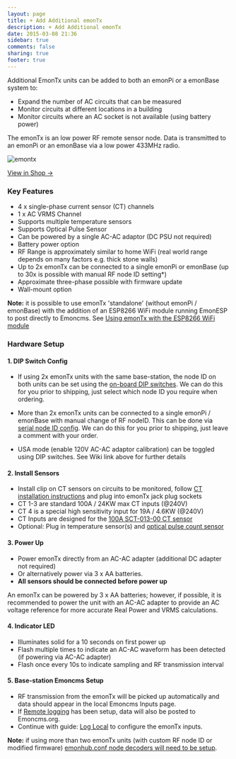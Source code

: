 ```yaml
---
layout: page
title: + Add Additional emonTx
description: + Add Additional emonTx
date: 2015-03-08 21:36
sidebar: true
comments: false
sharing: true
footer: true
---
```


Additional EmonTx units can be added to both an emonPi or a emonBase system to:

- Expand the number of AC circuits that can be measured
- Monitor circuits at different locations in a building
- Monitor circuits where an AC socket is not available (using battery power)

The emonTx is an low power RF remote sensor node. Data is transmitted to an emonPi or an emonBase via a low power 433MHz radio.

![emontx](/images/setup/emontx.jpg)

<a class="btn pull-right" href="http://shop.openenergymonitor.com/emontx-v3-electricity-monitoring-transmitter-unit-433mhz/">View in Shop &rarr; </a>

### Key Features

- 4 x single-phase current sensor (CT) channels
- 1 x AC VRMS Channel
- Supports multiple temperature sensors
- Supports Optical Pulse Sensor
- Can be powered by a single AC-AC adaptor (DC PSU not required)
- Battery power option
- RF Range is approximately similar to home WiFi (real world range depends on many factors e.g. thick stone walls)
- Up to 2x emonTx can be connected to a single emonPi or emonBase (up to 30x is possible with manual RF node ID setting*)
- Approximate three-phase possible with firmware update
- Wall-mount option


**Note:** it is possible to use emonTx 'standalone' (without emonPi / emonBase) with the addition of an ESP8266 WiFi module running EmonESP to post directly to Emoncms. See [Using emonTx with the ESP8266 WiFi module](/setup/esp8266-adapter-emontx/)

### Hardware Setup

#### 1. DIP Switch Config

- If using 2x emonTx units with the same base-station, the node ID on both units can be set using the [on-board DIP switches](https://wiki.openenergymonitor.org/index.php/EmonTx_V3.4#DIP_Switch_Config). We can do this for you prior to shipping, just select which node ID you require when ordering. 

- More than 2x emonTx units can be connected to a single emonPi / emonBase with manual change of RF nodeID. This can be done via [serial node ID config](https://community.openenergymonitor.org/t/emontx-emonth-configure-rf-settings-via-serial-released-fw-v2-6-v3-2/2064?u=glyn.hudson). We can do this for you prior to shipping, just leave a comment with your order.

- USA mode (enable 120V AC-AC adaptor calibration) can be toggled using DIP switches. See Wiki link above for further details
 
#### 2. Install Sensors

  - Install clip on CT sensors on circuits to be monitored, follow [CT installation instructions](/setup/install) and plug into emonTx jack plug sockets
  - CT 1-3 are standard 100A / 24KW max CT inputs (@240V)
  - CT 4 is a special high sensitivity input for 19A / 4.6KW (@240V)
  - CT Inputs are designed for the [100A SCT-013-00 CT sensor](http://shop.openenergymonitor.com/100a-max-clip-on-current-sensor-ct/)
  - Optional: Plug in temperature sensor(s) and [optical pulse count sensor](http://shop.openenergymonitor.com/optical-utility-meter-led-pulse-sensor/)

#### 3. Power Up

- Power emonTx directly from an AC-AC adapter (additional DC adapter not required)
- Or alternatively power via 3 x AA batteries.
- **All sensors should be connected before power up**

<p class='note'>
An emonTx can be powered by 3 x AA batteries; however, if possible, it is recommended to power the unit with an AC-AC adapter to provide an AC voltage reference for more accurate Real Power and VRMS calculations.
</p>

#### 4. Indicator LED

  - Illuminates solid for a 10 seconds on first power up
  - Flash multiple times to indicate an AC-AC waveform has been detected (if powering via AC-AC adapter)
  - Flash once every 10s to indicate sampling and RF transmission interval

#### 5. Base-station Emoncms Setup

  - RF transmission from the emonTx will be picked up automatically and data should appear in the local Emoncms Inputs page.
  - If [Remote logging](/setup/remote) has been setup, data will also be posted to Emoncms.org.
  - Continue with guide: [Log Local](/setup/local/) to configure the emonTx inputs.

**Note:** if using more than two emonTx units (with custom RF node ID or modified firmware) [emonhub.conf node decoders will need to be setup](https://github.com/openenergymonitor/emonhub/blob/emon-pi/configuration.md).
